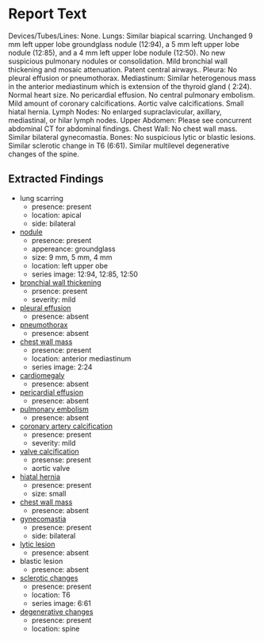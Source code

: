 # Report Text

Devices/Tubes/Lines: None.
Lungs: Similar biapical scarring. Unchanged 9 mm left upper lobe groundglass nodule (12:94), a 5 mm left upper lobe nodule (12:85), and a 4 mm left upper lobe nodule (12:50). No new suspicious pulmonary nodules or consolidation. Mild bronchial wall thickening and mosaic attenuation. Patent central airways..
Pleura: No pleural effusion or pneumothorax.
Mediastinum: Similar heterogenous mass in the anterior mediastinum which is extension of the thyroid gland ( 2:24). Normal heart size. No pericardial effusion. No central pulmonary embolism. Mild amount of coronary calcifications. Aortic valve calcifications. Small hiatal hernia.
Lymph Nodes: No enlarged supraclavicular, axillary, mediastinal, or hilar lymph nodes. Upper Abdomen: Please see concurrent abdominal CT for abdominal findings.
Chest Wall: No chest wall mass. Similar bilateral gynecomastia.
Bones: No suspicious lytic or blastic lesions. Similar sclerotic change in T6 (6:61). Similar multilevel degenerative changes of the spine.

## Extracted Findings

- lung scarring
  - presence: present
  - location: apical
  - side: bilateral
- [nodule](../../definitions/hood/pulmonary-nodule.md)
  - presence: present
  - appereance: groundglass
  - size: 9 mm, 5 mm, 4 mm
  - location: left upper obe
  - series image: 12:94, 12:85, 12:50
- [bronchial wall thickening](../../definitions/hood/bronchial-wall-thickening.md)
  - prsence: present
  - severity: mild
- [pleural effusion](../../definitions/hood/pleural-effusion.md)
  - presence: absent
- [pneumothorax](../../definitions/hood/pneumothorax.md)
  - presence: absent
- [chest wall mass](../../definitions/nuance/chest_wall_mass.json)
  - presence: present
  - location: anterior mediastinum
  - series image: 2:24
- [cardiomegaly](../../definitions/upmedic/Cardiomegaly.cde.md)
  - presence: absent
- [pericardial effusion](../../definitions/hood/pericardial-effusion.md)
  - presence: absent
- [pulmonary embolism](../../definitions/hood/pulmonary-emboli.md)
  - presence: absent
- [coronary artery calcification](../../definitions/nuance/coronary_artery_calcification.json)
  - presence: present
  - severity: mild
- [valve calcification](../../definitions/hood/annular-calcifications.md)
  - presense: present
  - aortic valve
- [hiatal hernia](../../definitions/hood/hiatal-hernia.md)
  - presence: present
  - size: small
- [chest wall mass](../../definitions/nuance/chest_wall_mass.json)
  - presence: absent
- [gynecomastia](../../definitions/hood/gynecomastia.md)
  - presence: present
  - side: bilateral
- [lytic lesion](../../definitions/hood/lytic-lesion.md)
  - presence: absent
- blastic lesion
  - presence: absent
- [sclerotic changes](../../definitions/hood/sclerotic-lesion.md)
  - presence: present
  - location: T6
  - series image: 6:61
- [degenerative changes](../../definitions/nuance/thoracic_spine_degenerative_changes.json)
  - presence: present
  - location: spine
